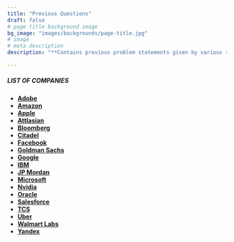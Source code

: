 ```yaml
---
title: "Previous Questions"
draft: false
# page title background image
bg_image: "images/backgrounds/page-title.jpg"
# image
# meta description
description: "**Contains previous problem statements given by various recruitors during their selection process.**"

---
```


##### LIST OF COMPANIES 

* **[Adobe](https://cdc.vardhaman.org/author/adobe/)**
* **[Amazon](https://cdc.vardhaman.org/author/amazon/)**
* **[Apple](https://cdc.vardhaman.org/author/apple/)**
* **[Attlasian](https://cdc.vardhaman.org/author/atlassian/)**
* **[Bloomberg](https://cdc.vardhaman.org/author/bloomberg/)**
* **[Citadel](https://cdc.vardhaman.org/author/citadel/)**
* **[Facebook](https://cdc.vardhaman.org/author/facebook/)**
* **[Goldman Sachs](https://cdc.vardhaman.org/author/goldman-sachs/)**
* **[Google](https://cdc.vardhaman.org/author/google/)**
* **[IBM](https://cdc.vardhaman.org/committee/IBM/)**
* **[JP Mordan](https://cdc.vardhaman.org/author/jp-mordan/)**
* **[Microsoft](https://cdc.vardhaman.org/author/microsoft/)**
* **[Nvidia](https://cdc.vardhaman.org/author/nvidia/)**
* **[Oracle](https://cdc.vardhaman.org/author/oracle/)**
* **[Salesforce](https://cdc.vardhaman.org/author/salesforce/)**
* **[TCS](https://cdc.vardhaman.org/author/tcs/)**
* **[Uber](https://cdc.vardhaman.org/author/tiktok/)**
* **[Walmart Labs](https://cdc.vardhaman.org/author/walmart-labs/)**
* **[Yandex](https://cdc.vardhaman.org/author/yandex/)**
